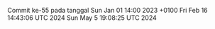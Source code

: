 Commit ke-55 pada tanggal Sun Jan 01 14:00 2023 +0100
Fri Feb 16 14:43:06 UTC 2024
Sun May  5 19:08:25 UTC 2024
